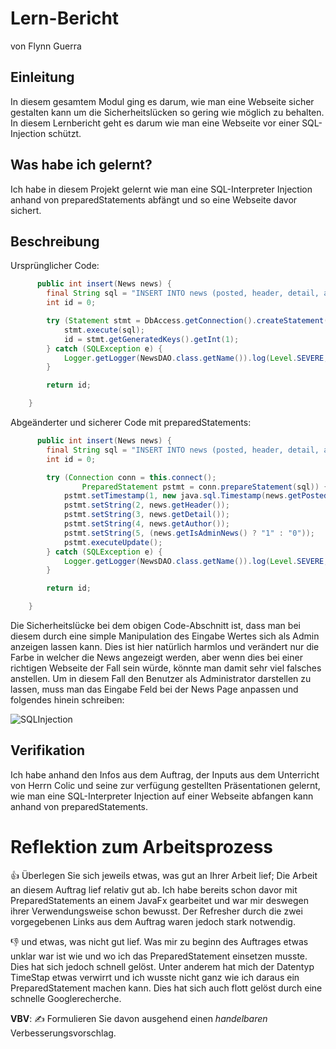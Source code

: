 # Lern-Bericht
von Flynn Guerra

## Einleitung

In diesem gesamtem Modul ging es darum, wie man eine Webseite sicher gestalten kann um die Sicherheitslücken so gering wie möglich zu behalten.
In diesem Lernbericht geht es darum wie man eine Webseite vor einer SQL-Injection schützt.

## Was habe ich gelernt?

Ich habe in diesem Projekt gelernt wie man eine SQL-Interpreter Injection anhand von preparedStatements abfängt und so eine Webseite davor sichert.

## Beschreibung
Ursprünglicher Code:
```Java
      public int insert(News news) {
        final String sql = "INSERT INTO news (posted, header, detail, author, is_admin_news) VALUES ('" + new java.sql.Timestamp(news.getPosted().getTime()) + "','" + news.getHeader() + "','" + news.getDetail() + "','" + news.getAuthor() + "'," + (news.getIsAdminNews() ? "1" : "0") + ")";
        int id = 0;

        try (Statement stmt = DbAccess.getConnection().createStatement()) {
            stmt.execute(sql);
            id = stmt.getGeneratedKeys().getInt(1);
        } catch (SQLException e) {
            Logger.getLogger(NewsDAO.class.getName()).log(Level.SEVERE, null, e);
        }

        return id;

    }
```
Abgeänderter und sicherer Code mit preparedStatements:
```Java
      public int insert(News news) {
        final String sql = "INSERT INTO news (posted, header, detail, author, is_admin_news) VALUES (?, ?, ?, ?, ?)";
        int id = 0;

        try (Connection conn = this.connect();
                PreparedStatement pstmt = conn.prepareStatement(sql)) {
            pstmt.setTimestamp(1, new java.sql.Timestamp(news.getPosted().getTime()));
            pstmt.setString(2, news.getHeader());
            pstmt.setString(3, news.getDetail());
            pstmt.setString(4, news.getAuthor());
            pstmt.setString(5, (news.getIsAdminNews() ? "1" : "0"));
            pstmt.executeUpdate();
        } catch (SQLException e) {
            Logger.getLogger(NewsDAO.class.getName()).log(Level.SEVERE, null, e);
        }

        return id;

    }
```

Die Sicherheitslücke bei dem obigen Code-Abschnitt ist, dass man bei diesem durch eine simple Manipulation des Eingabe Wertes sich als Admin anzeigen lassen kann. Dies ist hier natürlich harmlos und verändert nur die Farbe in welcher die News angezeigt werden, aber wenn dies bei einer richtigen Webseite der Fall sein würde, könnte man damit sehr viel falsches anstellen.
Um in diesem Fall den Benutzer als Administrator darstellen zu lassen, muss man das Eingabe Feld bei der News Page anpassen und folgendes hinein schreiben:

![SQLInjection](https://user-images.githubusercontent.com/69577267/206466005-69d62477-c6c9-4b48-a467-58b120dd105b.png)


## Verifikation

Ich habe anhand den Infos aus dem Auftrag, der Inputs aus dem Unterricht von Herrn Colic und seine zur verfügung gestellten Präsentationen gelernt, wie man eine SQL-Interpreter Injection auf einer Webseite abfangen kann anhand von preparedStatements.

# Reflektion zum Arbeitsprozess

👍 Überlegen Sie sich jeweils etwas, was gut an Ihrer Arbeit lief;
Die Arbeit an diesem Auftrag lief relativ gut ab. Ich habe bereits schon davor mit PreparedStatements an einem JavaFx gearbeitet und war mir deswegen ihrer Verwendungsweise schon bewusst. Der Refresher durch die zwei vorgegebenen Links aus dem Auftrag waren jedoch stark notwendig.

👎 und etwas, was nicht gut lief.
Was mir zu beginn des Auftrages etwas unklar war ist wie und wo ich das PreparedStatement einsetzen musste. Dies hat sich jedoch schnell gelöst. Unter anderem hat mich der Datentyp TimeStap etwas verwirrt und ich wusste nicht ganz wie ich daraus ein PreparedStatement machen kann. Dies hat sich auch flott gelöst durch eine schnelle Googlerecherche.

**VBV**: ✍️ Formulieren Sie davon ausgehend einen *handelbaren* Verbesserungsvorschlag.
